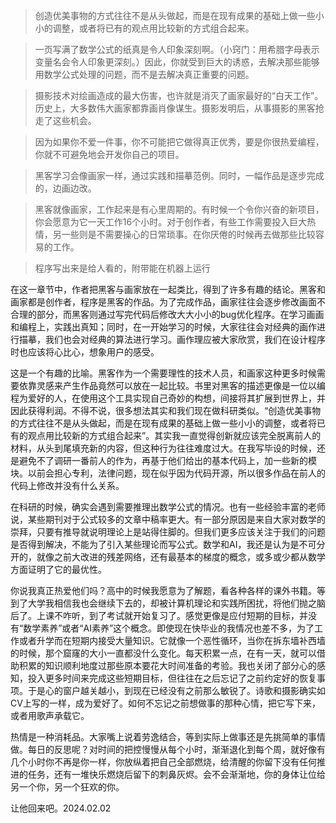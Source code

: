 
>创造优美事物的方式往往不是从头做起，而是在现有成果的基础上做一些小小的调整，或者将已有的观点用比较新的方式组合起来。

>一页写满了数学公式的纸真是令人印象深刻啊。（小窍门：用希腊字母表示变量名会令人印象更深刻。）因此，你就受到巨大的诱惑，去解决那些能够用数学公式处理的问题，而不是去解决真正重要的问题。

>摄影技术对绘画造成的最大伤害，也许就是消灭了画家最好的“白天工作”。历史上，大多数伟大画家都靠画肖像谋生。摄影发明后，从事摄影的黑客抢走了这些机会。

>因为如果你不爱一件事，你不可能把它做得真正优秀，要是你很热爱编程，你就不可避免地会开发你自己的项目。

>黑客学习会像画家一样，通过实践和描摹范例。同时，一幅作品是逐步完成的，边画边改。

>黑客就像画家，工作起来是有心里周期的。有时候一个令你兴奋的新项目，你会愿意为它一天工作16个小时。对于创作者，有些工作需要投入巨大热情，另一些则是不需要操心的日常琐事。在你厌倦的时候再去做那些比较容易的工作。

>程序写出来是给人看的，附带能在机器上运行


在这一章节中，作者把黑客与画家放在一起类比，得到了许多有趣的结论。黑客和画家都是创作者，程序是黑客的作品。为了完成作品，画家往往会逐步修改画面不合理的部分，而黑客则通过写完代码后修改大大小小的bug优化程序。在学习画画和编程上，实践出真知；同时，在一开始学习的时候，大家往往会对经典的画作进行描摹，我们也会对经典的算法进行学习。画作理应被大家欣赏，我们在设计程序时也应该将心比心，想象用户的感受。

这是一个有趣的比喻。黑客作为一个需要理性的技术人员，和画家这种更多时候需要依靠灵感来产生作品竟然可以放在一起比较。书里对黑客的描述更像是一位以编程为爱好的人，在使用这个工具实现自己奇妙的构想，间接将其扩展到世界上，并因此获得利润。不得不说，很多想法其实和我们现在做科研类似。“创造优美事物的方式往往不是从头做起，而是在现有成果的基础上做一些小小的调整，或者将已有的观点用比较新的方式组合起来”。其实我一直觉得创新就应该完全脱离前人的材料，从头到尾填充新的内容，但这种行为往往难度过大。在我写毕设的时候，还是避免不了调研一番前人的作为，再基于他们给出的基本代码上，加一些新的模块。以前会担心专利，法律问题，现在似乎因为代码开源，所以很多作品在前人的代码上修改并没有什么关系。

在科研的时候，确实会遇到需要推理出数学公式的情况。也有一些经验丰富的老师说，某些期刊对于公式较多的文章中稿率更大。有一部分原因是来自大家对数学的崇拜，只要有推导就说明理论上是站得住脚的。但我们更多应该关注于我们的问题是否得到解决，不能为了引入某些理论而写公式。数学和AI，我还是认为是不可分开的，就像之前大改进的残差网络，还有最基本的梯度的概念，或多或少都从数学方面证明了它的最优性。

你说我真正热爱他们吗？高中的时候我愿意为了解题，看各种各样的课外书籍。等到了大学我相信我也会继续下去的，却被计算机理论和实践所困扰，将他们抛之脑后了。上课不咋听，到了考试就开始复习了。感觉更像是应付短期的目标，并没有“数学素养”或者“AI素养”这个概念。即使现在快毕业的我情况也差不多，为了工作或者升学而在短期内接受大量知识。它就像一个恶性循环，当你在拆东墙补西墙的时候，那个窟窿的大小一直都没什么变化。每天积累一点，在有一天，就可以借助积累的知识顺利地度过那些原本要花大时间准备的考验。我也关闭了部分心的感知，投入更多时间来完成这些短期目标，但往往在之后忘记了之前约定好的恢复事项。于是心的窗户越关越小，到现在已经没有之前那么敏锐了。诗歌和摄影确实如CV上写的一样，成为爱好了。如何不忘记之前想做事的那种心情，把它写下来，或者用歌声承载它。

热情是一种消耗品。大家嘴上说着劳逸结合，等到实际上做事还是先挑简单的事情做。每日的反思呢？对时间的把控慢慢从每个小时，渐渐退化到每个周，就好像有几个小时你不再是你一样，你放纵着把自己全部燃烧，给清醒的你留下没有任何推进的任务，还有一堆快乐燃烧后留下的刺鼻灰烬。会不会渐渐地，你的身体让位给另一个你，另一个狂欢的你。

让他回来吧。2024.02.02